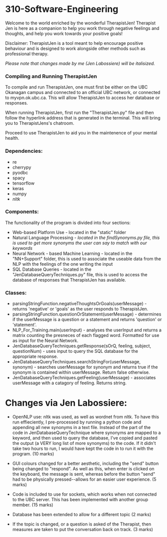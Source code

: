 # 310-Software-Engineering
Welcome to the world enriched by the wonderful TherapistJen!
Therapist Jen is here as a companion to help you work through negative feelings and thoughts, and help you work towards your positive goals!

Disclaimer: TherapistJen is a tool meant to help encourage positive behaviour and is designed to work alongside other methods such as professional therapy.

*Please note that changes made by me (Jen Labossiere) will be italisized.*


### Compiling and Running TherapistJen
To compile and run TherapistJen, one must first be either on the UBC Okanagan campus and connected to an official UBC network, or connected to myvpn.ok.ubc.ca. This will allow TherapistJen to access her database or responses. 

When running TherapistJen, first run the "TherapistJen.py" file and then follow the hyperlink address that is generated in the terminal. This will bring you to TherapistJens's chatroom.

Proceed to use TherapistJen to aid you in the maintenence of your mental health.


### Dependencies:
- re 
- cherrypy 
- pyodbc 
- spacy 
- tensorflow 
- keras 
- numpy
- *nltk*


### Components:
The functionality of the program is divided into four sections:
- Web-based Platform Use - located in the "static" folder
- Natural Language Processing - *located in the findSynonyms.py file, this is used to get more synonyms the user can say to match with our keywords*
- Neural Network - based Machine Learning - located in the "NN+Support" folder, this is used to associate the useable data from the NLP with the feelings of the one writing the input
- SQL Database Queries - located in the "JenDatabaseQueryTechniques.py" file, this is used to access the database of responses that TherapistJen has available.


### Classes:
- parsingStringFunction.negativeThoughtsOrGoals(userMessage) - returns 'negative' or 'goals' as the user responds to TherapistJen.
- parsingStringFunction.questionOrStatement(userMessage) - determines if the userMessage is a question or a statement and returns 'question' or 'statement'.
- NLP_For_Training.main(userInput) - analyses the userInput and returns a matrix counting the presneces of each flagged word. Formatted for use as input for the Neural Network.
- JenDatabaseQueryTechniques.getResponse(sOrQ, feeling, subject, questionNum) - uses input to query the SQL database for the appropriate response.
- JenDatabaseQueryTechniques.searchStringFor(userMessage, synonym) - searches userMessage for synonym and returns true if the synonym is contained within userMessage. Return false otherwise.
- JenDatabaseQueryTechniques.getFeeling(userMessage) - associates userMessage with a catagory of feeling. Returns string.

# Changes via Jen Labossiere: 

- OpenNLP use: nltk was used, as well as wordnet from nltk. To have this run effieciently, I pre-processed by running a python code and appending all new synonyms in a text file. Instead of the part of the code in JenDatabaseQueryTechnique where synonyms are mapped to a keyword, and then used to query the database, I've copied and pasted the output (a VERY long list of more synonyms) to the code. If it didn't take two hours to run, I would have kept the code in to run it with the program. (10 marks)

- GUI colours changed for a better aesthetic, including the "send" button being changed to "respond". As well as this, when enter is clicked on the keyboard, the message is sent, whereas before the button "send" had to be physically pressed--allows for an easier user experience. (5 marks)

- Code is included to use for sockets, which works when not connected to the UBC server. This has been implemented with another group member. (15 marks)

- Database has been extended to allow for a different topic (2 marks)

- If the topic is changed, or a question is asked of the Therapist, then measures are taken to put the conversation back on track. (3 marks)






